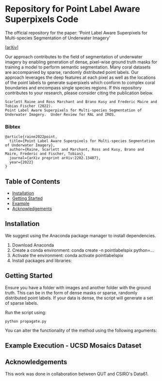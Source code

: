 # Repository for Point Label Aware Superpixels Code
The official repository for the paper: 'Point Label Aware Superpixels for Multi-species Segmentation of Underwater Imagery'

\[[arXiv](https://arxiv.org/abs/2202.134874)]

Our approach contributes to the field of segmentation of underwater imagery by enabling generation of dense, pixel-wise ground truth masks for training a model to perform semantic segmentation.  Many coral datasets are accompanied by sparse, randomly distributed point labels.  Our approach leverages the deep features at each pixel as well as the locations of the point labels to generate superpixels which conform to complex coral boundaries and encompass single species regions.  If this repository contributes to your research, please consider citing the publication below.

```
Scarlett Raine and Ross Marchant and Brano Kusy and Frederic Maire and Tobias Fischer (2022). 
Point Label Aware Superpixels for Multi-species Segmentation of Underwater Imagery.  Under Review for RAL and IROS.
```

### Bibtex
```
@article{raine2022point,
  title={Point Label Aware Superpixels for Multi-species Segmentation of Underwater Imagery},
  author={Raine, Scarlett and Marchant, Ross and Kusy, Brano and Maire, Frederic and Fischer, Tobias},
  journal={arXiv preprint arXiv:2202.13487},
  year={2022}
}

```
## Table of Contents
- [Installation](#installation)
- [Getting Started](#getting-started)
- [Example](#example)
- [Acknowledgements](#acknowledgements)

<a name="installation"></a>
## Installation
We suggest using the Anaconda package manager to install dependencies.

1. Download Anaconda
2. Create a conda environment: conda create -n pointlabelspix python=...
3. Activate the environment: conda activate pointlabelspix
4. Install packages and libraries:

<a name="getting-started"></a>
## Getting Started
Ensure you have a folder with images and another folder with the ground truth.  This can be in the form of dense masks or sparse, randomly distributed point labels.
If your data is dense, the script will generate a set of sparse labels. 

Run the script using:

```python propagate.py```

You can alter the functionality of the method using the following arguments:


## Example Execution - UCSD Mosaics Dataset



<a name="acknowledgements"></a>
## Acknowledgements
This work was done in collaboration between QUT and CSIRO's Data61. 
